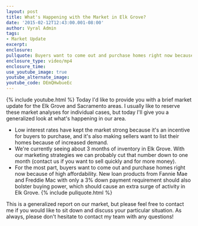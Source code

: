 ```yaml
---
layout: post
title: What's Happening with the Market in Elk Grove?
date: '2015-02-12T12:43:00.001-08:00'
author: Vyral Admin
tags:
- Market Update
excerpt:
enclosure:
pullquote: Buyers want to come out and purchase homes right now because of high affordability.
enclosure_type: video/mp4
enclosure_time:
use_youtube_image: true
youtube_alternate_image:
youtube_code: DEmQHwbueEc
---
```

{% include youtube.html %}
Today I'd like to provide you with a brief market update for the Elk Grove and Sacramento areas. I usually like to reserve these market analyses for individual cases, but today I'll give you a generalized look at what's happening in our area.

* Low interest rates have kept the market strong because it's an incentive for buyers to purchase, and it's also making sellers want to list their homes because of increased demand.
* We're currently seeing about 3 months of inventory in Elk Grove. With our marketing strategies we can probably cut that number down to one month (contact us if you want to sell quickly and for more money).
* For the most part, buyers want to come out and purchase homes right now because of high affordability. New loan products from Fannie Mae and Freddie Mac with only a 3% down payment requirement should also bolster buying power, which should cause an extra surge of activity in Elk Grove.
{% include pullquote.html %}

This is a generalized report on our market, but please feel free to contact me if you would like to sit down and discuss your particular situation. As always, please don't hesitate to contact my team with any questions!
